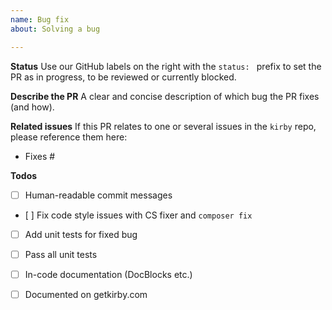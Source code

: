 ```yaml
---
name: Bug fix
about: Solving a bug

---
```


**Status**
Use our GitHub labels on the right with the `status: ` prefix to set the PR as in progress, to be reviewed or currently blocked.

**Describe the PR**
A clear and concise description of which bug the PR fixes (and how).

**Related issues**
If this PR relates to one or several issues in the `kirby` repo, please reference them here:
- Fixes #

**Todos**
- [ ] Human-readable commit messages
- [ ] Fix code style issues with CS fixer and `composer fix`
- [ ] Add unit tests for fixed bug
- [ ] Pass all unit tests
- [ ] In-code documentation (DocBlocks etc.)
- [ ] Documented on getkirby.com

